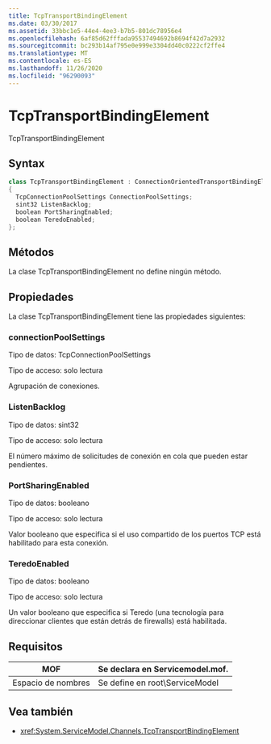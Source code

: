 ```yaml
---
title: TcpTransportBindingElement
ms.date: 03/30/2017
ms.assetid: 33bbc1e5-44e4-4ee3-b7b5-801dc78956e4
ms.openlocfilehash: 6af85d62fffada95537494692b8694f42d7a2932
ms.sourcegitcommit: bc293b14af795e0e999e3304dd40c0222cf2ffe4
ms.translationtype: MT
ms.contentlocale: es-ES
ms.lasthandoff: 11/26/2020
ms.locfileid: "96290093"
---
```

# <a name="tcptransportbindingelement"></a>TcpTransportBindingElement

TcpTransportBindingElement  
  
## <a name="syntax"></a>Syntax  
  
```csharp
class TcpTransportBindingElement : ConnectionOrientedTransportBindingElement  
{  
  TcpConnectionPoolSettings ConnectionPoolSettings;  
  sint32 ListenBacklog;  
  boolean PortSharingEnabled;  
  boolean TeredoEnabled;  
};  
```  
  
## <a name="methods"></a>Métodos  

 La clase TcpTransportBindingElement no define ningún método.  
  
## <a name="properties"></a>Propiedades  

 La clase TcpTransportBindingElement tiene las propiedades siguientes:  
  
### <a name="connectionpoolsettings"></a>connectionPoolSettings  

 Tipo de datos: TcpConnectionPoolSettings  
  
 Tipo de acceso: solo lectura  
  
 Agrupación de conexiones.  
  
### <a name="listenbacklog"></a>ListenBacklog  

 Tipo de datos: sint32  
  
 Tipo de acceso: solo lectura  
  
 El número máximo de solicitudes de conexión en cola que pueden estar pendientes.  
  
### <a name="portsharingenabled"></a>PortSharingEnabled  

 Tipo de datos: booleano  
  
 Tipo de acceso: solo lectura  
  
 Valor booleano que especifica si el uso compartido de los puertos TCP está habilitado para esta conexión.  
  
### <a name="teredoenabled"></a>TeredoEnabled  

 Tipo de datos: booleano  
  
 Tipo de acceso: solo lectura  
  
 Un valor booleano que especifica si Teredo (una tecnología para direccionar clientes que están detrás de firewalls) está habilitada.  
  
## <a name="requirements"></a>Requisitos  
  
|MOF|Se declara en Servicemodel.mof.|  
|---------|-----------------------------------|  
|Espacio de nombres|Se define en root\ServiceModel|  
  
## <a name="see-also"></a>Vea también

- <xref:System.ServiceModel.Channels.TcpTransportBindingElement>
